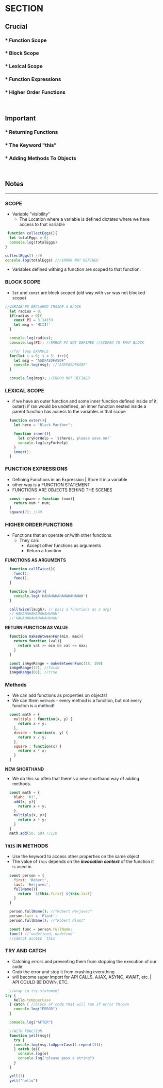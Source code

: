 # SECTION

## Crucial 

### * Function Scope
### * Block Scope
### * Lexical Scope
### * Function Expressions
### * Higher Order Functions

<br>

## Important 

### * Returning Functions
### * The Keyword "this"
### * Adding Methods To Objects

<br>

## Notes

<hr>

### SCOPE
* Variable "visibility" 
  - The Location where a variable is defined dictates where we have access to that variable 

```js
 function collectEggs(){
  let totalEggs = 6;
  console.log(totalEggs)
}

collectEggs() //6
console.log(totalEggs) ///ERROR NOT DEFINED
```
- Variables defined withing a function are scoped to that function. 

### BLOCK SCOPE
- `let` and `const` are block scoped (old way with `var` was not blocked scope)
```js
//VARIABLES DECLARED INSIDE A BLOCK
  let radius = 8;
  if(radius > 0){
    const PI = 3.14159
    let msg = 'HIII!'
  }

  console.log(radius);
  console.log(PI); //ERROR PI NOT DEFINED //SCOPED TO THAT BLOCK

  //for loop EXAMPLE
  for(let i = 0; i < 5; i++){
    let msg = "ASDFASDFASDF"
    console.log(msg); //"ASDFASDFASDF"
  }

  console.log(msg); //ERROR NOT DEFINED
```

### LEXICAL SCOPE
- if we have an outer function and some inner function defined inside of it, outer() if ran would be undefined, an inner function nested inside a parent function has access to the variables in that scope

```js
  function outer(){
    let hero = "Black Panther";

    function inner(){
      let cryForHelp = `${hero}, please save me!`
      console.log(cryForHelp)
    }
    inner();
  }
```

### FUNCTION EXPRESSIONS
- Defining Functions in an Expression | Store it in a variable
- other way is a FUNCTION STATEMENT
- FUNCTIONS ARE OBJECTS BEHIND THE SCENES 
```js
  const square = function (num){
    return num * num;
  }
  square(7); //49
```

### HIGHER ORDER FUNCTIONS
- Functions that an operate on/with other functions.
  - They can:
    * Accept other functions as arguments
    * Return a function

**FUNCTIONS AS ARGUMENTS**    
```js
  function callTwice(){
    func();
    func();
  }

  function laugh(){
    console.log('HAHAHAHAHAHAHAHAHAH')
  }

  callTwice(laugh); // pass a functions as a arg!
  //'HAHAHAHAHAHAHAHAHAH'
  //'HAHAHAHAHAHAHAHAHAH'
```
**RETURN FUNCTION AS VALUE**

```js
  function makeBetweenFun(min, max){
    return function (val){
      return val >= min && val <= max; 
    }
  }

  const inAgeRange = makeBetweenFunc(18, 100)
  inAgeRange(17); //false
  inAgeRange(68); //true
```

### Methods
- We can add functions as properties on objects!
- We can them `methods` - every method is a function, but not every function is a method!
```js
  const math = {
    multiply : function(x, y) {
      return x + y;
    },
    divide : function(x, y) {
      return x / y;
    },
    square : function(x) {
      return x * x;
    }
  }
```
**NEW SHORTHAND**
- We do this so often that there's a new shorthand way of adding methods. 
```js
  const math = {
    blah: 'hi',
    add(x, y){
      return x + y;
    },
    multiply(x, y){
      return x * y;
    }
  }
  math.add(50, 60) //110
```

### `THIS` IN METHODS
- Use the keyword to access other properties on the same object
- The value of `this` depends on the **_invocation context_** of the function it is used in. 
```js
  const person = {
    first: 'Robert',
    last: 'Herjavec',
    fullName(){
      return `${this.first} ${this.last}`
    }
  }

  person.fullName(); //"Robert Herjavec"
  person.last = 'Plant';
  person.fullName(); //"Robert Plant"

  const func = person.fullName;
  func() //"undefined, undefine"
  //cannot access `this`
```

### TRY AND CATCH
- Catching errors and preventing them from stopping the execution of our code
- Grab the error and stop it from crashing everything 
- will become super import for API CALLS, AJAX, ASYNC, AWAIT, etc. | API COULD BE DOWN, ETC.
```js
  //wrap in try statement
try {
    hello.toUpperCase
  } catch { //block of code that will run if error thrown
    console.log("ERROR")
  }

  console.log("AFTER")

  //WITH FUNCTION
  function yell(msg){
    try {
    console.log(msg.toUpperCase().repeat(3));
    } catch (e){
      console.log(e)
      console.log("please pass a string")
    }
  }

  yell(1) 
  yell("hello")

```